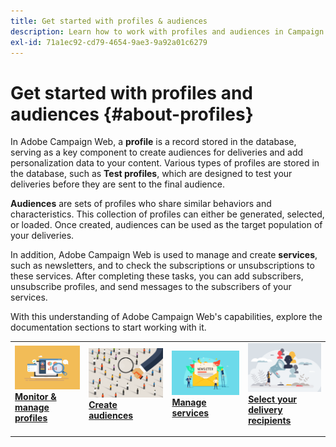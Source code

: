 ```yaml
---
title: Get started with profiles & audiences
description: Learn how to work with profiles and audiences in Campaign Web
exl-id: 71a1ec92-cd79-4654-9ae3-9a92a01c6279
---
```

# Get started with profiles and audiences {#about-profiles}

In Adobe Campaign Web, a **profile** is a record stored in the database, serving as a key component to create audiences for deliveries and add personalization data to your content. Various types of profiles are stored in the database, such as **Test profiles**, which are designed to test your deliveries before they are sent to the final audience.

**Audiences** are sets of profiles who share similar behaviors and characteristics. This collection of profiles can either be generated, selected, or loaded. Once created, audiences can be used as the target population of your deliveries.

In addition, Adobe Campaign Web is used to manage and create **services**, such as newsletters, and to check the subscriptions or unsubscriptions to these services. After completing these tasks, you can add subscribers, unsubscribe profiles, and send messages to the subscribers of your services.

With this understanding of Adobe Campaign Web's capabilities, explore the documentation sections to start working with it.

<table style="table-layout:fixed"><tr style="border: 0;">
<td>
<a href="about-recipients.md">
<img src="../assets/do-not-localize/profiles-audiences-profile.png" alt="[Monitor and manage profiles image]">
</a>
<div>
<a href="about-recipients.md"><strong>Monitor & manage profiles</strong></a>
</div>
<p>
</td>
<td>
<a href="create-audience.md">
<img src="../assets/do-not-localize/profiles-audiences-audience.png" alt="[Create audiences image]">
</a>
<div><a href="create-audience.md"><strong>Create audiences</strong>
</div>
<p>
</td>
<td>
<a href="manage-services.md">
<img src="../assets/do-not-localize/profiles-audiences-service.png" alt="[Manage services image]">
</a>
<div>
<a href="manage-services.md"><strong>Manage services</strong></a>
</div>
<p></td>
<td>
<a href="add-audience.md">
<img src="../assets/do-not-localize/profiles-audiences-deliveries.png" alt="[Select your delivery recipients image]">
</a>
<div>
<a href="add-audience.md"><strong>Select your delivery recipients</strong></a>
</div>
<p></td>
</tr></table>